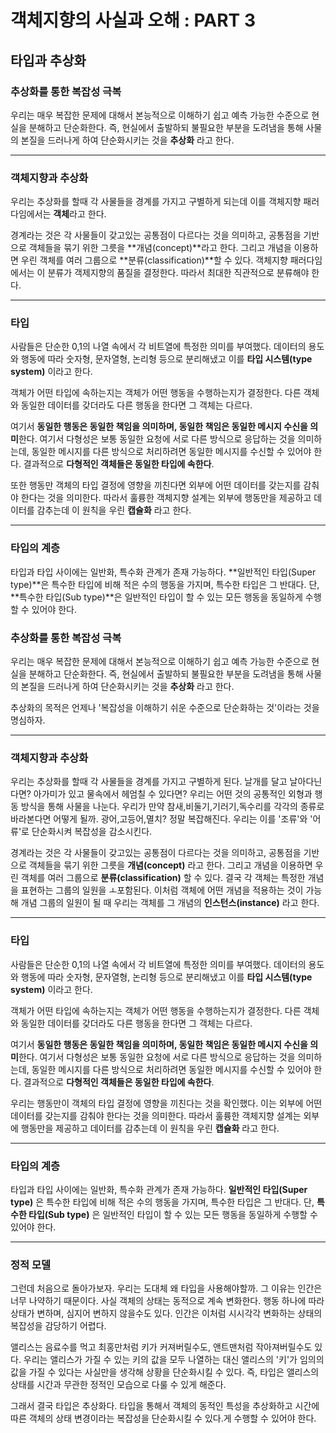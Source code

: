 # 객체지향의 사실과 오해 : PART 3

## 타입과 추상화

### 추상화를 통한 복잡성 극복

우리는 매우 복잡한 문제에 대해서 본능적으로 이해하기 쉽고 예측 가능한 수준으로 현실을 분해하고 단순화한다. 즉, 현실에서 출발하되 불필요한 부분을 도려냄을 통해 사물의 본질을 드러나게 하여 단순화시키는 것을 **추상화** 라고 한다.

---

### 객체지향과 추상화

우리는 추상화를 할때 각 사물들을 경계를 가지고 구별하게 되는데 이를 객체지향 패러다임에서는 **객체**라고 한다.

경계라는 것은 각 사물들이 갖고있는 공통점이 다르다는 것을 의미하고, 공통점을 기반으로 객체들을 묶기 위한 그릇을 **개념(concept)**라고 한다. 그리고 개념을 이용하면 우린 객체를 여러 그룹으로 **분류(classification)**할 수 있다. 객체지향 패러다임에서는 이 분류가 객제지향의 품질을 결정한다. 따라서 최대한 직관적으로 분류해야 한다.

---

### 타입

사람들은 단순한 0,1의 나열 속에서 각 비트열에 특정한 의미를 부여했다. 데이터의 용도와 행동에 따라 숫자형, 문자열형, 논리형 등으로 분리해냈고 이를 **타입 시스템(type system)** 이라고 한다.

객체가 어떤 타입에 속하는지는 객체가 어떤 행동을 수행하는지가 결정한다. 다른 객체와 동일한 데이터를 갖더라도 다른 행동을 한다면 그 객체는 다르다.

여기서 **동일한 행동은 동일한 책임을 의미하며, 동일한 책임은 동일한 메시지 수신을 의미**한다. 여기서 다형성은 보통 동일한 요청에 서로 다른 방식으로 응답하는 것을 의미하는데, 동일한 메시지를 다른 방식으로 처리하려면 동일한 메시지를 수신할 수 있어야 한다. 결과적으로 **다형적인 객체들은 동일한 타입에 속한다**.

또한 행동만 객체의 타입 결정에 영향을 끼친다면 외부에 어떤 데이터를 갖는지를 감춰야 한다는 것을 의미한다. 따라서 훌륭한 객체지향 설계는 외부에 행동만을 제공하고 데이터를 감추는데 이 원칙을 우린 **캡슐화** 라고 한다.

---

### 타입의 계층

타입과 타입 사이에는 일반화, 특수화 관계가 존재 가능하다. **일반적인 타입(Super type)**은 특수한 타입에 비해 적은 수의 행동을 가지며, 특수한 타입은 그 반대다. 단, **특수한 타입(Sub type)**은 일반적인 타입이 할 수 있는 모든 행동을 동일하게 수행할 수 있어야 한다.

### 추상화를 통한 복잡성 극복

우리는 매우 복잡한 문제에 대해서 본능적으로 이해하기 쉽고 예측 가능한 수준으로 현실을 분해하고 단순화한다. 즉, 현실에서 출발하되 불필요한 부분을 도려냄을 통해 사물의 본질을 드러나게 하여 단순화시키는 것을 **추상화** 라고 한다.

추상화의 목적은 언제나 '복잡성을 이해하기 쉬운 수준으로 단순화하는 것'이라는 것을 명심하자.

---

### 객체지향과 추상화

우리는 추상화를 할때 각 사물들을 경계를 가지고 구별하게 된다. 날개를 달고 날아다닌다면? 아가미가 있고 물속에서 헤엄칠 수 있다면? 우리는 어떤 것의 공통적인 외형과 행동 방식을 통해 사물을 나눈다. 우리가 만약 참새,비둘기,기러기,독수리를 각각의 종류로 바라본다면 어떻게 될까. 광어,고등어,멸치? 정말 복잡해진다. 우리는 이를 '조류'와 '어류'로 단순화시켜 복잡성을 감소시킨다.

경계라는 것은 각 사물들이 갖고있는 공통점이 다르다는 것을 의미하고, 공통점을 기반으로 객체들을 묶기 위한 그릇을 **개념(concept)** 라고 한다. 그리고 개념을 이용하면 우린 객체를 여러 그룹으로 **분류(classification)** 할 수 있다. 결국 각 객체는 특정한 개념을 표현하는 그룹의 일원을 ㅗ포함된다. 이처럼 객체에 어떤 개념을 적용하는 것이 가능해 개념 그룹의 일원이 될 때 우리는 객체를 그 개념의 **인스턴스(instance)** 라고 한다.

---

### 타입

사람들은 단순한 0,1의 나열 속에서 각 비트열에 특정한 의미를 부여했다. 데이터의 용도와 행동에 따라 숫자형, 문자열형, 논리형 등으로 분리해냈고 이를 **타입 시스템(type system)** 이라고 한다.

객체가 어떤 타입에 속하는지는 객체가 어떤 행동을 수행하는지가 결정한다. 다른 객체와 동일한 데이터를 갖더라도 다른 행동을 한다면 그 객체는 다르다.

여기서 **동일한 행동은 동일한 책임을 의미하며, 동일한 책임은 동일한 메시지 수신을 의미**한다. 여기서 다형성은 보통 동일한 요청에 서로 다른 방식으로 응답하는 것을 의미하는데, 동일한 메시지를 다른 방식으로 처리하려면 동일한 메시지를 수신할 수 있어야 한다. 결과적으로 **다형적인 객체들은 동일한 타입에 속한다**.

우리는 행동만이 객체의 타입 결정에 영향을 끼친다는 것을 확인했다. 이는 외부에 어떤 데이터를 갖는지를 감춰야 한다는 것을 의미한다. 따라서 훌륭한 객체지향 설계는 외부에 행동만을 제공하고 데이터를 감추는데 이 원칙을 우린 **캡슐화** 라고 한다.

---

### 타입의 계층

타입과 타입 사이에는 일반화, 특수화 관계가 존재 가능하다. **일반적인 타입(Super type)** 은 특수한 타입에 비해 적은 수의 행동을 가지며, 특수한 타입은 그 반대다. 단, **특수한 타입(Sub type)** 은 일반적인 타입이 할 수 있는 모든 행동을 동일하게 수행할 수 있어야 한다.

---

### 정적 모델

그런데 처음으로 돌아가보자. 우리는 도대체 왜 타입을 사용해야할까. 그 이유는 인간은 너무 나약하기 때문이다. 사실 객체의 상태는 동적으로 계속 변화한다. 행동 하나에 따라 상태가 변하며, 심지어 변하지 않을수도 있다. 인간은 이처럼 시시각각 변화하는 상태의 복잡성을 감당하기 어렵다.

앨리스는 음료수를 먹고 최홍만처럼 키가 커져버릴수도, 앤트맨처럼 작아져버릴수도 있다. 우리는 앨리스가 가질 수 있는 키의 값을 모두 나열하는 대신 앨리스의 '키'가 임의의 값을 가질 수 있다는 사실만을 생각해 상황을 단순화시킬 수 있다. 즉, 타입은 앨리스의 상태를 시간과 무관한 정적인 모습으로 다룰 수 있게 해준다.

그래서 결국 타입은 추상화다. 타입을 통해서 객체의 동적인 특성을 추상화하고 시간에 따른 객체의 상태 변경이라는 복잡성을 단순화시킬 수 있다.게 수행할 수 있어야 한다.
